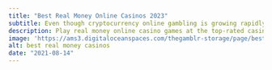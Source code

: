 ```yaml
---
title: "Best Real Money Online Casinos 2023"
subtitle: Even though cryptocurrency online gambling is growing rapidly, some people yet find it hard with the cryptocurrency usages. Thus, We've created a list of the best Real Money online casinos. /n Here, you will find everything you need to know about real money casino sites including the best bonuses, games, and more. We have curated a list of the Best Real Money casinos to help you make the right decision. With our expert reviews and advice, you can be sure to find the perfect casino for your real money gaming needs.
description: Play real money online casino games at the top-rated casinos! Enjoy a varied selection of casino games, including slots, blackjack, roulette and more. With convenient banking options, a secure gaming environment and great bonuses and promotions, these casinos offer the best in online gaming. Play for real money and win big today!
image: 'https://ams3.digitaloceanspaces.com/thegamblr-storage/page/best-casinos/main.webp'
alt: best real money casinos
date: "2021-08-14"
---
```

